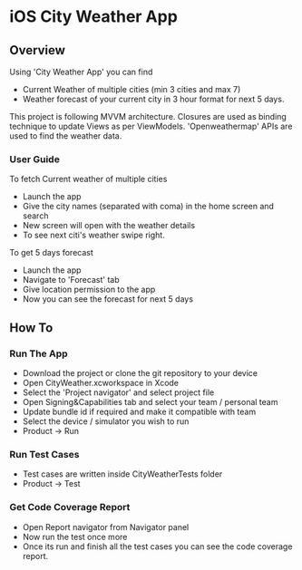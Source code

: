 # iOS City Weather App



## Overview

Using 'City Weather App' you can find 
  - Current Weather of multiple cities (min 3 cities and max 7) 
  - Weather forecast of your current city in 3 hour format for next 5 days.

This project is following MVVM architecture.
Closures are used as binding technique to update Views as per ViewModels.
'Openweathermap' APIs are used to find the weather data.

### User Guide

To fetch Current weather of multiple cities 
 - Launch the app
 - Give the city names (separated with coma) in the home screen and search
 - New screen will open with the weather details
 - To see next citi's weather swipe right.
 
To get 5 days forecast
 - Launch the app
 - Navigate to 'Forecast' tab
 - Give location permission to the app
 - Now you can see the forecast for next 5 days


## How To

### Run The App

- Download the project or clone the git repository to your device
- Open CityWeather.xcworkspace in Xcode
- Select the 'Project navigator' and select project file
- Open Signing&Capabilities tab and select your team / personal team
- Update bundle id if required and make it compatible with team
- Select the device / simulator you wish to run
- Product -> Run


### Run Test Cases

- Test cases are written inside CityWeatherTests folder
- Product -> Test 


### Get Code Coverage Report

- Open Report navigator from Navigator panel
- Now run the test once more
- Once its run and finish all the test cases you can see the code coverage report.


